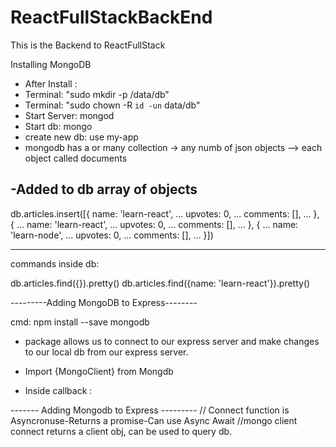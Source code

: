 # ReactFullStackBackEnd

This is the Backend to ReactFullStack

Installing MongoDB

- After Install :
- Terminal: "sudo mkdir -p /data/db"
- Terminal: "sudo chown -R `id -un` data/db"
- Start Server: mongod
- Start db: mongo
- create new db: use my-app
- mongodb has a or many collection -> any numb of json objects --> each object called documents

## -Added to db array of objects

db.articles.insert([{
name: 'learn-react',
... upvotes: 0,
... comments: [],
... }, {
... name: 'learn-react',
... upvotes: 0,
... comments: [],
... }, {
... name: 'learn-node',
... upvotes: 0,
... comments: [],
... }])

---

commands inside db:

db.articles.find({}).pretty()
db.articles.find({name: 'learn-react'}).pretty()

---------Adding MongoDB to Express--------

cmd: npm install --save mongodb

- package allows us to connect to our express server and make changes to our local db from our express server.


- Import {MongoClient} from Mongdb
- Inside callback :




------- Adding Mongodb to Express ---------
 // Connect function is Asyncronuse-Returns a promise-Can use Async Await
    //mongo client connect returns a client obj, can be used to query db.


